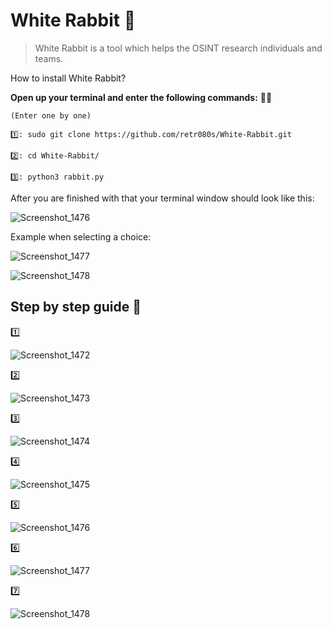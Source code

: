 <h1>White Rabbit 🐇</h1>


> White Rabbit is a tool which helps the OSINT research individuals and teams.

How to install White Rabbit?

**Open up your terminal and enter the following commands:** 👨‍💻

`(Enter one by one)`

```
1️⃣: sudo git clone https://github.com/retr080s/White-Rabbit.git

2️⃣: cd White-Rabbit/

3️⃣: python3 rabbit.py
```

After you are finished with that your terminal window should look like this:

![Screenshot_1476](https://github.com/retr080s/White-Rabbit/assets/84463361/0710f68c-ce6c-4702-a1d7-a196e091ed31)

Example when selecting a choice:

![Screenshot_1477](https://github.com/retr080s/White-Rabbit/assets/84463361/4abdf4f0-8b61-435c-a524-d506b94f1357)

![Screenshot_1478](https://github.com/retr080s/White-Rabbit/assets/84463361/8ad38858-8113-41e1-a008-3267a672aec2)


<h2>Step by step guide 📝</h2>

1️⃣

![Screenshot_1472](https://github.com/retr080s/White-Rabbit/assets/84463361/13b9f821-7005-4466-921f-741a536523ba)

2️⃣

![Screenshot_1473](https://github.com/retr080s/White-Rabbit/assets/84463361/e7ced994-4647-42d6-896e-40d834d8665d)

3️⃣

![Screenshot_1474](https://github.com/retr080s/White-Rabbit/assets/84463361/ad3ffd71-fc58-4126-9c37-d209b8f13fca)

4️⃣

![Screenshot_1475](https://github.com/retr080s/White-Rabbit/assets/84463361/ad06ed80-7839-44c3-a58e-a1cc680afd76)

5️⃣

![Screenshot_1476](https://github.com/retr080s/White-Rabbit/assets/84463361/dbe1c581-53a8-42cd-910f-22467c4a46f4)

6️⃣

![Screenshot_1477](https://github.com/retr080s/White-Rabbit/assets/84463361/d2615ac6-0dff-4dc6-b5f9-cdee1f3317bc)

7️⃣

![Screenshot_1478](https://github.com/retr080s/White-Rabbit/assets/84463361/d3c22816-6687-4041-82d2-450bde0aa952)

